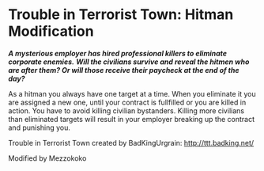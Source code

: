 Trouble in Terrorist Town: Hitman Modification
==============================================
***A mysterious employer has hired professional killers to eliminate corporate enemies.***
***Will the civilians survive and reveal the hitmen who are after them? Or will those receive their paycheck at the end of the day?***

As a hitman you always have one target at a time. When you eliminate it you are assigned a new one, until your contract is fullfilled or you are killed in action. You have to avoid killing civilian bystanders. Killing more civilians than eliminated targets will result in your employer breaking up the contract and punishing you.

Trouble in Terrorist Town created by BadKingUrgrain: http://ttt.badking.net/

Modified by Mezzokoko